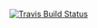 
 [![Travis Build Status](https://travis-ci.org/Twon/mdspan_macos_include_order_issue.svg?branch=master)](https://travis-ci.org/Twon/mdspan_macos_include_order_issue)